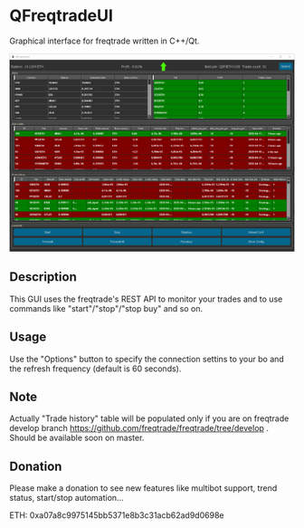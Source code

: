 # QFreqtradeUI
Graphical interface for freqtrade written in C++/Qt.

![Screenshot](https://github.com/orkblutt/QFreqtradeUI/blob/master/freqtradeUI.png)

## Description

This GUI uses the freqtrade's REST API to monitor your trades and to use commands like "start"/"stop"/"stop buy" and so on.

## Usage

Use the "Options" button to specify the connection settins to your bo and the refresh frequency (default is 60 seconds).

## Note

Actually "Trade history" table will be populated only if you are on freqtrade develop branch  https://github.com/freqtrade/freqtrade/tree/develop . Should be available soon on master.

## Donation

Please make a donation to see new features like multibot support, trend status, start/stop automation...

ETH: 0xa07a8c9975145bb5371e8b3c31acb62ad9d0698e
